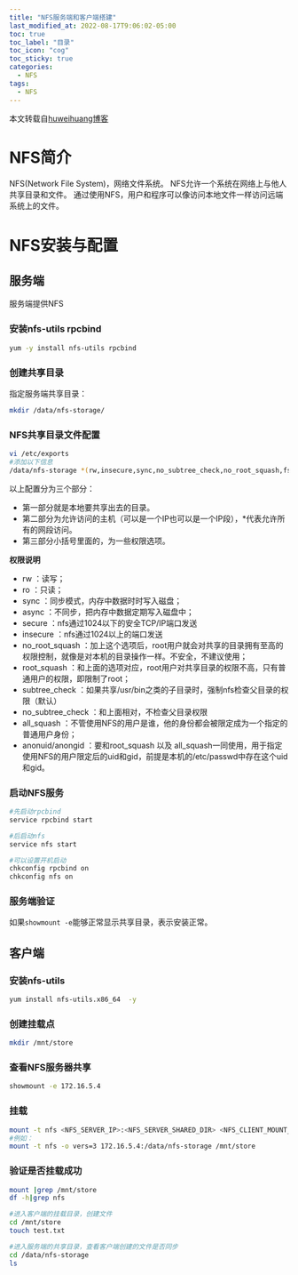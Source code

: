```yaml
---
title: "NFS服务端和客户端搭建"
last_modified_at: 2022-08-17T9:06:02-05:00
toc: true
toc_label: "目录"
toc_icon: "cog"
toc_sticky: true
categories:
  - NFS
tags:
  - NFS
---
```


本文转载自[huweihuang博客](https://www.huweihuang.com/linux-notes/tools/nfs-usage.html#)

# NFS简介
NFS(Network File System)，网络文件系统。
NFS允许一个系统在网络上与他人共享目录和文件。 
通过使用NFS，用户和程序可以像访问本地文件一样访问远端系统上的文件。
# NFS安装与配置
## 服务端
服务端提供NFS
### 安装nfs-utils rpcbind
```bash
yum -y install nfs-utils rpcbind
```
### 创建共享目录
指定服务端共享目录：
```bash
mkdir /data/nfs-storage/
```
### NFS共享目录文件配置
```bash
vi /etc/exports 
#添加以下信息
/data/nfs-storage *(rw,insecure,sync,no_subtree_check,no_root_squash,fsid=0)
```
以上配置分为三个部分：

- 第一部分就是本地要共享出去的目录。
- 第二部分为允许访问的主机（可以是一个IP也可以是一个IP段），*代表允许所有的网段访问。
- 第三部分小括号里面的，为一些权限选项。

**权限说明**

- rw ：读写；
- ro ：只读；
- sync ：同步模式，内存中数据时时写入磁盘；
- async ：不同步，把内存中数据定期写入磁盘中；
- secure ：nfs通过1024以下的安全TCP/IP端口发送
- insecure ：nfs通过1024以上的端口发送
- no_root_squash ：加上这个选项后，root用户就会对共享的目录拥有至高的权限控制，就像是对本机的目录操作一样。不安全，不建议使用；
- root_squash ：和上面的选项对应，root用户对共享目录的权限不高，只有普通用户的权限，即限制了root；
- subtree_check ：如果共享/usr/bin之类的子目录时，强制nfs检查父目录的权限（默认）
- no_subtree_check ：和上面相对，不检查父目录权限
- all_squash ：不管使用NFS的用户是谁，他的身份都会被限定成为一个指定的普通用户身份；
- anonuid/anongid ：要和root_squash 以及 all_squash一同使用，用于指定使用NFS的用户限定后的uid和gid，前提是本机的/etc/passwd中存在这个uid和gid。

### 启动NFS服务
```bash
#先启动rpcbind
service rpcbind start

#后启动nfs
service nfs start

#可以设置开机启动
chkconfig rpcbind on
chkconfig nfs on
```
### 服务端验证
如果`showmount -e`能够正常显示共享目录，表示安装正常。
## 客户端
### 安装nfs-utils
```bash
yum install nfs-utils.x86_64  -y
```
### 创建挂载点
```bash
mkdir /mnt/store
```
### 查看NFS服务器共享
```bash
showmount -e 172.16.5.4
```
### 挂载
```bash
mount -t nfs <NFS_SERVER_IP>:<NFS_SERVER_SHARED_DIR> <NFS_CLIENT_MOUNT_DIR>
#例如：
mount -t nfs -o vers=3 172.16.5.4:/data/nfs-storage /mnt/store
```
### 验证是否挂载成功
```bash
mount |grep /mnt/store
df -h|grep nfs

#进入客户端的挂载目录，创建文件
cd /mnt/store
touch test.txt

#进入服务端的共享目录，查看客户端创建的文件是否同步
cd /data/nfs-storage 
ls
```